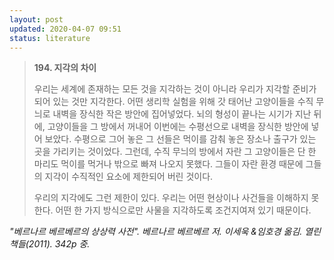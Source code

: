 ```yaml
---
layout: post
updated: 2020-04-07 09:51
status: literature
---
```


>**194. 지각의 차이**
>
> 우리는 세계에 존재하는 모든 것을 지각하는 것이 아니라 우리가 지각할 준비가 되어 있는 것만 지각한다. 어떤 생리학 실험을 위해 갓 태어난 고양이들을 수직 무늬로 내벽을 장식한 작은 방안에 집어넣었다. 뇌의 형성이 끝나는 시기가 지난 뒤에, 고양이들을 그 방에서 꺼내어 이번에는 수평선으로 내벽을 장식한 방안에 넣어 보았다. 수평으로 그어 놓은 그 선들은 먹이를 감춰 놓은 장소나 출구가 있는 곳을 가리키는 것이었다. 그런데, 수직 무늬의 방에서 자란 그 고양이들은 단 한 마리도 먹이를 먹거나 밖으로 빠져 나오지 못했다. 그들이 자란 환경 때문에 그들의 지각이 수직적인 요소에 제한되어 버린 것이다.
>
> 우리의 지각에도 그런 제한이 있다. 우리는 어떤 현상이나 사건들을 이해하지 못한다. 어떤 한 가지 방식으로만 사물을 지각하도록 조건지여져 있기 때문이다.

*"베르나르 베르베르의 상상력 사전". 베르나르 베르베르 저. 이세욱 &임호경 옮김. 열린책들(2011). 342p 중.*